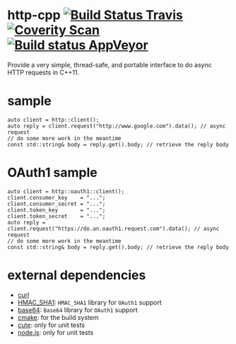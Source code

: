 http-cpp [![Build Status Travis](https://travis-ci.org/Kosta-Github/http-cpp.png)](https://travis-ci.org/Kosta-Github/http-cpp) [![Coverity Scan](https://scan.coverity.com/projects/1344/badge.svg)](https://scan.coverity.com/projects/1344) [![Build status AppVeyor](https://ci.appveyor.com/api/projects/status/6is9qo2njtro850d/branch/master?svg=true)](https://ci.appveyor.com/project/Kosta-Github/http-cpp/branch/master)
========
Provide a very simple, thread-safe, and portable interface to do async HTTP requests in C++11.

sample
======
```
auto client = http::client();
auto reply = client.request("http://www.google.com").data(); // async request
// do some more work in the meantime
const std::string& body = reply.get().body; // retrieve the reply body
```

OAuth1 sample
=============
```
auto client = http::oauth1::client();
client.consumer_key    = "...";
client.consumer_secret = "...";
client.token_key       = "...";
client.token_secret    = "...";
auto reply = client.request("https://do.an.oauth1.request.com").data(); // async request
// do some more work in the meantime
const std::string& body = reply.get().body; // retrieve the reply body
```

external dependencies
=====================
- [curl](http://curl.haxx.se/)
- [HMAC_SHA1](http://www.codeproject.com/KB/recipes/HMACSHA1class.aspx): `HMAC_SHA1` library for `OAuth1` support
- [base64](http://www.adp-gmbh.ch/cpp/common/base64.html): `Base64` library for `OAuth1` support
- [cmake](http://cmake.org): for the build system
- [cute](https://github.com/Kosta-Github/cute): only for unit tests
- [node.js](http://nodejs.org/): only for unit tests
